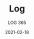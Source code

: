 ---
designer: "Busetti Garuti Redaelli"
description: "Log%20is%20a%20collection%20of%20seatings%20that%20combines%20the%20sculptural%20aspect%20with%20surprising%20lightness%3A%20the%20right%20combination%20of%20formal%20balance%2C%20stability%20and%20comfort.%20Upholstered%20armchair%20in%20polyurethane%20injected%20foam."
image_primary: "img/Log_365_01_zoom.jpg"
image_secondary: "img/Log_365_02_zoom.jpg"
manufacturer: "Pedrali"
href: "https://www.pedrali.it/en/products/catalog/Chair-LOG-365/"
subtitle: "LOG 365"
tags: 
  - "Pedrali"
  - "Chairs"
title: "Log"
category: "Chairs"
slug: "/manufacturers/pedrali/chairs/busetti-garuti-redaelli-log"
date: "2021-02-18"
---
